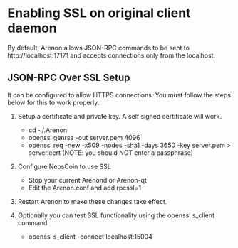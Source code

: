 Enabling SSL on original client daemon
======================================
By default, Arenon allows JSON-RPC commands to be sent to http://localhost:17171
and accepts connections only from the localhost.

JSON-RPC Over SSL Setup
-----------------------
It can be configured to allow HTTPS connections.  You must follow the steps below
for this to work properly.

1. Setup a certificate and private key.  A self signed certificate will work.
    * cd ~/.Arenon
    * openssl genrsa -out server.pem 4096
    * openssl req -new -x509 -nodes -sha1 -days 3650 -key server.pem > server.cert
    (NOTE: you should NOT enter a passphrase)

2. Configure NeosCoin to use SSL
    * Stop your current Arenond or Arenon-qt
    * Edit the Arenon.conf and add
      rpcssl=1

3. Restart Arenon to make these changes take effect.

4. Optionally you can test SSL functionality using the openssl s_client command
    * openssl s_client -connect localhost:15004
